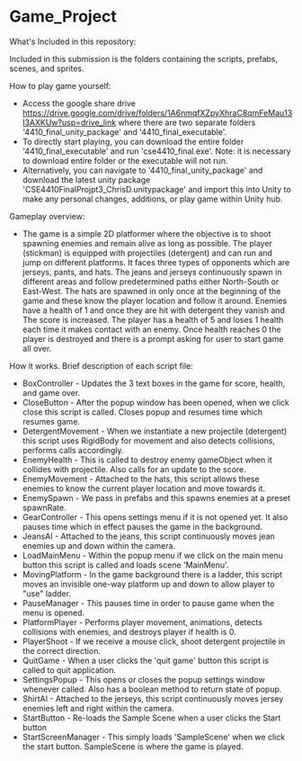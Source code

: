 # Game_Project
What's Included in this repository:

Included in this submission is the folders containing the scripts, prefabs, scenes, and sprites.

 How to play game yourself:

* Access the google share drive https://drive.google.com/drive/folders/1A6nmqfXZpyXhraC8qmFeMau13l3AXKUw?usp=drive_link where there are two separate folders '4410_final_unity_package' and '4410_final_executable'.
* To directly start playing, you can download the entire folder '4410_final_executable' and run 'cse4410_final.exe'. Note: it is necessary to download entire folder or the executable will not run.
* Alternatively, you can navigate to '4410_final_unity_package' and download the latest unity package 'CSE4410FinalProjpt3_ChrisD.unitypackage' and import this into Unity to make any personal changes, additions, or play game within Unity hub.

Gameplay overview:

* The game is a simple 2D platformer where the objective is to shoot spawning enemies and remain alive as long as possible. The player (stickman) is equipped with projectiles (detergent) and can run and jump on different platforms. It faces three types of opponents which are jerseys, pants, and hats. The jeans and jerseys continuously spawn in different areas and follow predetermined paths either North-South or East-West. The hats are spawned in only once at the beginning of the game and these know the player location and follow it around. Enemies have a health of 1 and once they are hit with detergent they vanish and The score is increased. The player has a health of 5 and loses 1 health each time it makes contact with an enemy. Once health reaches 0 the player is destroyed and there is a prompt asking for user to start game all over.

How it works. Brief description of each script file:

* BoxController - Updates the 3 text boxes in the game for score, health, and game over.
* CloseButton - After the popup window has been opened, when we click close this script is called. Closes popup and resumes time which resumes game.
* DetergentMovement - When we instantiate a new projectile (detergent) this script uses RigidBody for movement and also detects collisions, performs calls accordingly.
* EnemyHealth - This is called to destroy enemy gameObject when it collides with projectile. Also calls for an update to the score.
* EnemyMovement - Attached to the hats, this script allows these enemies to know the current player location and move towards it.
* EnemySpawn - We pass in prefabs and this spawns enemies at a preset spawnRate.
* GearController - This opens settings menu if it is not opened yet. It also pauses time which in effect pauses the game in the background.
* JeansAI - Attached to the jeans, this script continuously moves jean enemies up and down within the camera.
* LoadMainMenu - Within the popup menu if we click on the main menu button this script is called and loads scene 'MainMenu'.
* MovingPlatform - In the game background there is a ladder, this script moves an invisible one-way platform up and down to allow player to "use" ladder.
* PauseManager - This pauses time in order to pause game when the menu is opened.
* PlatformPlayer - Performs player movement, animations, detects collisions with enemies, and destroys player if health is 0.
* PlayerShoot - If we receive a mouse click, shoot detergent projectile in the correct direction.
* QuitGame - When a user clicks the 'quit game' button this script is called to quit application.
* SettingsPopup - This opens or closes the popup settings window whenever called. Also has a boolean method to return state of popup.
* ShirtAI - Attached to the jerseys, this script continuously moves jersey enemies left and right within the camera.
* StartButton - Re-loads the Sample Scene when a user clicks the Start button
* StartScreenManager - This simply loads 'SampleScene' when we click the start button. SampleScene is where the game is played.
